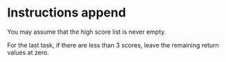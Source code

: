 # Instructions append

You may assume that the high score list is never empty.

For the last task, if there are less than 3 scores, leave the remaining return values at zero.
